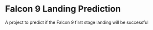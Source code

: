 # Falcon 9 Landing Prediction
 A project to predict if the Falcon 9 first stage landing will be successful
